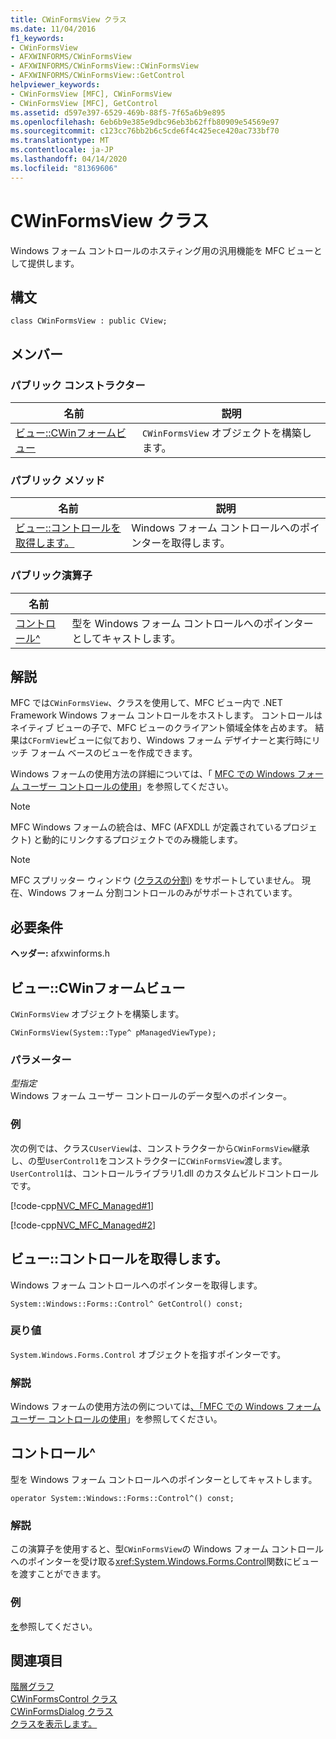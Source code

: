 ```yaml
---
title: CWinFormsView クラス
ms.date: 11/04/2016
f1_keywords:
- CWinFormsView
- AFXWINFORMS/CWinFormsView
- AFXWINFORMS/CWinFormsView::CWinFormsView
- AFXWINFORMS/CWinFormsView::GetControl
helpviewer_keywords:
- CWinFormsView [MFC], CWinFormsView
- CWinFormsView [MFC], GetControl
ms.assetid: d597e397-6529-469b-88f5-7f65a6b9e895
ms.openlocfilehash: 6eb6b9e385e9dbc96eb3b62ffb80909e54569e97
ms.sourcegitcommit: c123cc76bb2b6c5cde6f4c425ece420ac733bf70
ms.translationtype: MT
ms.contentlocale: ja-JP
ms.lasthandoff: 04/14/2020
ms.locfileid: "81369606"
---
```

# <a name="cwinformsview-class"></a>CWinFormsView クラス

Windows フォーム コントロールのホスティング用の汎用機能を MFC ビューとして提供します。

## <a name="syntax"></a>構文

```
class CWinFormsView : public CView;
```

## <a name="members"></a>メンバー

### <a name="public-constructors"></a>パブリック コンストラクター

|名前|説明|
|----------|-----------------|
|[ビュー::CWinフォームビュー](#cwinformsview)|`CWinFormsView` オブジェクトを構築します。|

### <a name="public-methods"></a>パブリック メソッド

|名前|説明|
|----------|-----------------|
|[ビュー::コントロールを取得します。](#getcontrol)|Windows フォーム コントロールへのポインターを取得します。|

### <a name="public-operators"></a>パブリック演算子

|名前||
|----------|-|
|[コントロール^](#operator_control)|型を Windows フォーム コントロールへのポインターとしてキャストします。|

## <a name="remarks"></a>解説

MFC では`CWinFormsView`、クラスを使用して、MFC ビュー内で .NET Framework Windows フォーム コントロールをホストします。 コントロールはネイティブ ビューの子で、MFC ビューのクライアント領域全体を占めます。 結果は`CFormView`ビューに似ており、Windows フォーム デザイナーと実行時にリッチ フォーム ベースのビューを作成できます。

Windows フォームの使用方法の詳細については、「 [MFC での Windows フォーム ユーザー コントロールの使用](../../dotnet/using-a-windows-form-user-control-in-mfc.md)」を参照してください。

> [!NOTE]
> MFC Windows フォームの統合は、MFC (AFXDLL が定義されているプロジェクト) と動的にリンクするプロジェクトでのみ機能します。

> [!NOTE]
> MFC スプリッター ウィンドウ ([クラスの分割](../../mfc/reference/csplitterwnd-class.md)) をサポートしていません。 現在、Windows フォーム 分割コントロールのみがサポートされています。

## <a name="requirements"></a>必要条件

**ヘッダー:** afxwinforms.h

## <a name="cwinformsviewcwinformsview"></a><a name="cwinformsview"></a>ビュー::CWinフォームビュー

`CWinFormsView` オブジェクトを構築します。

```
CWinFormsView(System::Type^ pManagedViewType);
```

### <a name="parameters"></a>パラメーター

*型指定*<br/>
Windows フォーム ユーザー コントロールのデータ型へのポインター。

### <a name="example"></a>例

次の例では、クラス`CUserView`は、コンストラクターから`CWinFormsView`継承し、の型`UserControl1`をコンストラクターに`CWinFormsView`渡します。 `UserControl1`は、コントロールライブラリ1.dll のカスタムビルドコントロールです。

[!code-cpp[NVC_MFC_Managed#1](../../mfc/reference/codesnippet/cpp/cwinformsview-class_1.h)]

[!code-cpp[NVC_MFC_Managed#2](../../mfc/reference/codesnippet/cpp/cwinformsview-class_2.cpp)]

## <a name="cwinformsviewgetcontrol"></a><a name="getcontrol"></a>ビュー::コントロールを取得します。

Windows フォーム コントロールへのポインターを取得します。

```
System::Windows::Forms::Control^ GetControl() const;
```

### <a name="return-value"></a>戻り値

`System.Windows.Forms.Control` オブジェクトを指すポインターです。

### <a name="remarks"></a>解説

Windows フォームの使用方法の例については[、「MFC での Windows フォーム ユーザー コントロールの使用](../../dotnet/using-a-windows-form-user-control-in-mfc.md)」を参照してください。

## <a name="cwinformsviewoperator-control"></a><a name="operator_control"></a>コントロール^

型を Windows フォーム コントロールへのポインターとしてキャストします。

```
operator System::Windows::Forms::Control^() const;
```

### <a name="remarks"></a>解説

この演算子を使用すると、型`CWinFormsView`の Windows フォーム コントロールへのポインターを受け取る<xref:System.Windows.Forms.Control>関数にビューを渡すことができます。

### <a name="example"></a>例

  [を](#getcontrol)参照してください。

## <a name="see-also"></a>関連項目

[階層グラフ](../../mfc/hierarchy-chart.md)<br/>
[CWinFormsControl クラス](../../mfc/reference/cwinformscontrol-class.md)<br/>
[CWinFormsDialog クラス](../../mfc/reference/cwinformsdialog-class.md)<br/>
[クラスを表示します。](../../mfc/reference/cformview-class.md)
